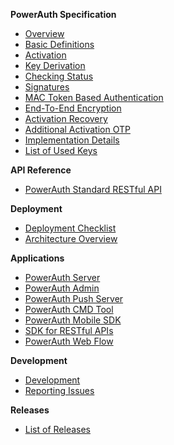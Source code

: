 **PowerAuth Specification**

- [Overview](./PowerAuth-Specification.md)
- [Basic Definitions](./Basic-definitions.md)
- [Activation](./Activation.md)
- [Key Derivation](./Key-derivation.md)
- [Checking Status](./Activation-Status.md)
- [Signatures](./Computing-and-Validating-Signatures.md)
- [MAC Token Based Authentication](./MAC-Token-Based-Authentication.md)
- [End-To-End Encryption](./End-To-End-Encryption.md)
- [Activation Recovery](Activation-Recovery.md)
- [Additional Activation OTP](Additional-Activation-OTP.md)
- [Implementation Details](./Implementation-notes.md)
- [List of Used Keys](./List-of-used-keys.md)

**API Reference**

- [PowerAuth Standard RESTful API](./Standard-RESTful-API.md)

**Deployment**

- [Deployment Checklist](./Deployment-Checklist.md)
- [Architecture Overview](./Architecture-Overview.md)

**Applications**

- [PowerAuth Server](https://github.com/wultra/powerauth-server)
- [PowerAuth Admin](https://github.com/wultra/powerauth-admin)
- [PowerAuth Push Server](https://github.com/wultra/powerauth-push-server)
- [PowerAuth CMD Tool](https://github.com/wultra/powerauth-cmd-tool)
- [PowerAuth Mobile SDK](https://github.com/wultra/powerauth-mobile-sdk)
- [SDK for RESTful APIs](https://github.com/wultra/powerauth-restful-integration)
- [PowerAuth Web Flow](https://github.com/wultra/powerauth-webflow)

**Development**

- [Development](./Development.md)
- [Reporting Issues](./Reporting-Issues.md)

**Releases**

- [List of Releases](./Releases.md)

